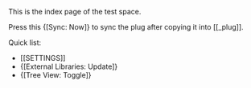 This is the index page of the test space.

Press this {[Sync: Now]} to sync the plug after copying it into [[_plug]].

Quick list:
- [[SETTINGS]]
- {[External Libraries: Update]}
- {[Tree View: Toggle]}
